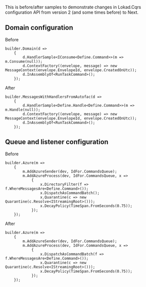 This is before/after samples to demonstrate changes in Lokad.Cqrs configuration API from version 2 (and some times before) to Next.

Domain configuration
--------------------

Before

    builder.Domain(d =>
        {
            d.HandlerSample<IConsume<Define.Command>>(m => m.Consume(null));
            d.ContextFactory((envelope, message) => new MessageContext(envelope.EnvelopeId, envelope.CreatedOnUtc));
            d.InAssemblyOf<RunTaskCommand>(); 
        });

After

    builder.MessagesWithHandlersFromAutofac(d =>
        {
            d.HandlerSample<Define.Handle<Define.Command>>(m => m.Handle(null));
            d.ContextFactory((envelope, message) => new MessageContext(envelope.EnvelopeId, envelope.CreatedOnUtc));
            d.InAssemblyOf<RunTaskCommand>();
        });

Queue and listener configuration
--------------------------------

Before

    builder.Azure(m =>
        {
            m.AddAzureSender(dev, IdFor.CommandsQueue);
            m.AddAzureProcess(dev, IdFor.CommandsQueue, x =>
                {
                    x.DirectoryFilter(f => f.WhereMessagesAre<Define.Command>());
                    x.DispatchAsCommandBatch();
                    x.Quarantine(c => new Quarantine(c.Resolve<IStreamingRoot>()));
                    x.DecayPolicy(TimeSpan.FromSeconds(0.75));
                });
        });

After

    builder.Azure(m =>
        {
            m.AddAzureSender(dev, IdFor.CommandsQueue);
            m.AddAzureProcess(dev, IdFor.CommandsQueue, x =>
                {
                    x.DispatchAsCommandBatch(f => f.WhereMessagesAre<Define.Command>());
                    x.Quarantine(c => new Quarantine(c.Resolve<IStreamingRoot>()));
                    x.DecayPolicy(TimeSpan.FromSeconds(0.75));
                });
        });
